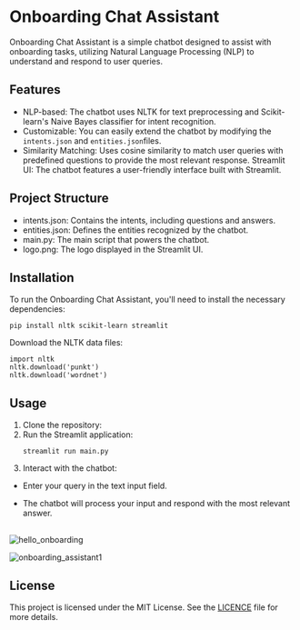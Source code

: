 # Onboarding Chat Assistant
Onboarding Chat Assistant is a simple chatbot designed to assist with onboarding tasks, utilizing Natural Language Processing (NLP) to understand and respond to user queries.
## Features
+ NLP-based: The chatbot uses NLTK for text preprocessing and Scikit-learn's Naive Bayes classifier for intent recognition.
+ Customizable: You can easily extend the chatbot by modifying the `intents.json` and ` entities.json `files.
+ Similarity Matching: Uses cosine similarity to match user queries with predefined questions to provide the most relevant response.
Streamlit UI: The chatbot features a user-friendly interface built with Streamlit.

## Project Structure
+ intents.json: Contains the intents, including questions and answers.
+ entities.json: Defines the entities recognized by the chatbot.
+ main.py: The main script that powers the chatbot.
+ logo.png: The logo displayed in the Streamlit UI.

## Installation
To run the Onboarding Chat Assistant, you'll need to install the necessary dependencies:

```
pip install nltk scikit-learn streamlit
```

Download the NLTK data files:

```
import nltk
nltk.download('punkt')
nltk.download('wordnet')
```
## Usage
1. Clone the repository:
2. Run the Streamlit application:
   ```
   streamlit run main.py
   ```
 3. Interact with the chatbot:

+ Enter your query in the text input field.
+ The chatbot will process your input and respond with the most relevant answer.

  ## 

![hello_onboarding](https://github.com/user-attachments/assets/cc74e9a7-70be-4499-a036-eb3b18142e51)


![onboarding_assistant1](https://github.com/user-attachments/assets/d2f379f3-bb81-4bd1-b1c6-caf8b02ba395)


## License
This project is licensed under the MIT License. See the [LICENCE](https://github.com/git/git-scm.com/blob/main/MIT-LICENSE.txt) file for more details.
   
